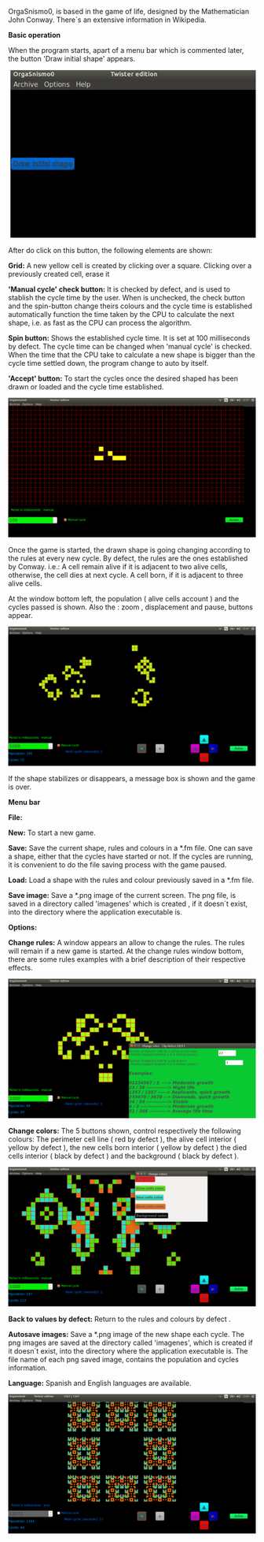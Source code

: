 
OrgaSnismo0, is based in the game of life, designed by the Mathematician John Conway. There´s an extensive information in Wikipedia.

**Basic operation**

When the program starts, apart of a menu bar which is commented later, the button 'Draw initial shape' appears.

![image-1](https://github.com/Xadnem53/OrgaSnismo0/blob/master/Images/Initial.png)


After do click on this button, the following elements are shown:

**Grid:** A new yellow cell is created by clicking over a square. Clicking over a 	previously created cell, erase it

**'Manual cycle' check button:** It is checked by defect, and is used to stablish  the cycle time by the user.
                                                When is unchecked, the check button and the spin-button change theirs colours and the 			      cycle time is established automatically function the time taken by the CPU to calculate 			      the next shape, i.e. as fast as the CPU can process the algorithm.

**Spin button:**  Shows the established cycle time. It is set at 100 milliseconds by defect.
                      The cycle time can be changed when 'manual cycle' is checked.
                      When the time that the CPU take to calculate a new shape is bigger than the cycle time settled down, the 	        program change to auto by itself.

**'Accept' button:** To start the cycles once the desired shaped has been drawn or loaded and the cycle time established.

![image-2](https://github.com/Xadnem53/OrgaSnismo0/blob/master/Images/drawshape.png)


Once the game is started, the drawn shape is going changing according to the rules at every new cycle.
By defect, the rules are the ones established by Conway. i.e.:
A cell remain alive if it is adjacent to two alive cells, otherwise, the cell dies at next cycle.
A cell born, if it is adjacent to three alive cells.

At the window bottom left, the population ( alive cells account ) and the cycles passed is shown.
Also the : zoom , displacement and pause, buttons appear.

![image-3](https://github.com/Xadnem53/OrgaSnismo0/blob/master/Images/running.png)

If the shape stabilizes or disappears, a message box is shown and the game is over.




**Menu bar**

**File:**

**New:** To start a new game.

**Save:** Save the current shape, rules and colours in a *.fm file. One can save a 	shape, either that the cycles have started
          or not. If the cycles are running, it is convenient to do the file saving process with the game paused.

**Load:** Load a shape with the rules and colour previously saved in a *.fm file.

**Save image:** Save a *.png image of the current screen. The png file, is saved in	a directory called 'imagenes' which is 	       created , if it doesn´t exist, into the directory where the application executable is.

**Options:**							

**Change rules:** A window appears an allow to change the rules. The rules will remain if a new game is started.
	          At the change rules window bottom, there are some rules examples with a brief description of their 		          respective effects.

![image-4](https://github.com/Xadnem53/OrgaSnismo0/blob/master/Images/changerules.png)
















**Change colors:** The 5 buttons shown, control respectively the following colours:
		   The perimeter cell line ( red by defect ),
		   the alive cell interior ( yellow by defect ),
		   the new cells born interior ( yellow by defect ) 
		   the died cells interior ( black by defect ) and 
		   the background ( black by defect ).

![image-5](https://github.com/Xadnem53/OrgaSnismo0/blob/master/Images/changecolors.png)

**Back to values by defect:** Return to the rules and colours by defect .

**Autosave images:** Save a *.png image of the new shape each cycle.
		  The png images are saved at the directory called 'imagenes', which is created if it doesn´t exist, into 		  the directory where the application executable is.
                 	  The file name of each png saved image, contains the population and cycles information.

**Language:** Spanish and English languages are available.


![image-6](https://github.com/Xadnem53/OrgaSnismo0/blob/master/Images/big.png)

